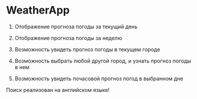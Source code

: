 # WeatherApp

1. Отображение прогноза погоды за текущий день

2. Отображение прогноза погоды за неделю
3. Возможность увидеть прогноз погоды в текущем городе

4. Возможность выбрать любой другой город, и узнать прогноз погоды в нем

5. Возможность увидеть почасовой прогноз погод в выбранном дне

Поиск реализован на английском языке!
